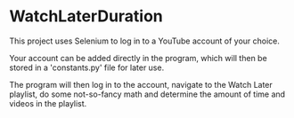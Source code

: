 # WatchLaterDuration

This project uses Selenium to log in to a YouTube account of your choice.

Your account can be added directly in the program, which will then be stored in a 'constants.py' file for 
later use.

The program will then log in to the account, navigate to the Watch Later playlist, do some not-so-fancy math
and determine the amount of time and videos in the playlist.
